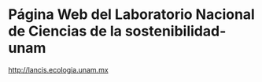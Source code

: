 # Página Web del Laboratorio Nacional de Ciencias de la sostenibilidad-unam

http://lancis.ecologia.unam.mx
